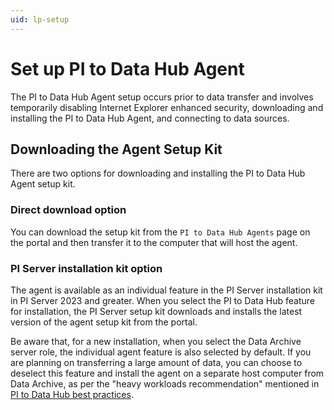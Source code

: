 ```yaml
---
uid: lp-setup
---
```


# Set up PI to Data Hub Agent

The PI to Data Hub Agent setup occurs prior to data transfer and involves temporarily disabling Internet Explorer enhanced security, downloading and installing the PI to Data Hub Agent, and connecting to data sources.

## Downloading the Agent Setup Kit

There are two options for downloading and installing the PI to Data Hub Agent setup kit.  

### Direct download option

You can download the setup kit from the `PI to Data Hub Agents` page on the portal and then transfer it to the computer that will host the agent.

### PI Server installation kit option

The agent is available as an individual feature in the PI Server installation kit in PI Server 2023 and greater. When you select the PI to Data Hub feature for installation, the PI Server setup kit downloads and installs the latest version of the agent setup kit from the portal.  

Be aware that, for a new installation, when you select the Data Archive server role, the individual agent feature is also selected by default. If you are planning on transferring a large amount of data, you can choose to deselect this feature and install the agent on a separate host computer from Data Archive, as per the "heavy workloads recommendation" mentioned in [PI to Data Hub best practices](xref:PItoDH#pi-to-data-hub-best-practices).

